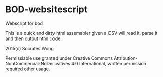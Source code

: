 # BOD-websitescript

Webscript for bod

This is a quick and dirty html assemabler given a CSV will read it, parse it and then output html code.  



2015(c) Socrates Wong

Permissiable use granted under Creative Commons Attribution-NonCommercial-NoDerivatives 4.0 International, written permission required other usage.
